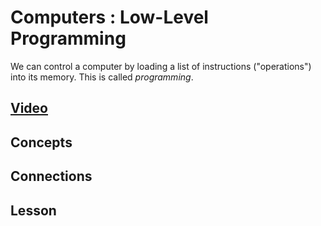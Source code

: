# Computers : Low-Level Programming
We can control a computer by loading a list of instructions ("operations") into its memory. This is called *programming*.

## [Video]()

## Concepts

## Connections

## Lesson
